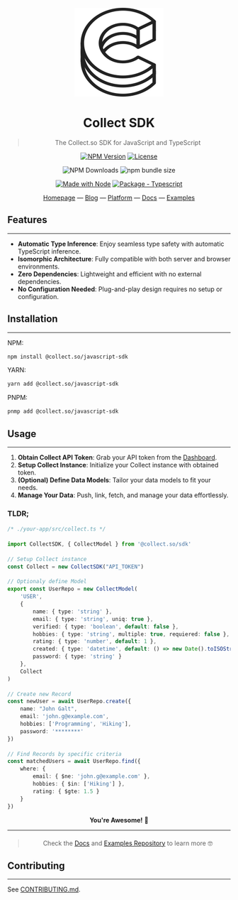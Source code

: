 <div align="center">

![Collect Logo](https://raw.githubusercontent.com/collect-so/collect/main/collect-logo.svg)

# Collect SDK

> The Collect.so SDK for JavaScript and TypeScript

[![NPM Version](https://img.shields.io/npm/v/%40collect.so%2Fjavascript-sdk)](https://www.npmjs.com/package/@collect.so/javascript-sdk)
[![License](https://img.shields.io/badge/License-MIT-blue)](#license "Go to license section")

![NPM Downloads](https://img.shields.io/npm/dw/%40collect.so%2Fjavascript-sdk)
![npm bundle size](https://img.shields.io/bundlephobia/minzip/%40collect.so%2Fjavascript-sdk)


[![Made with Node](https://img.shields.io/badge/dynamic/json?label=node&query=%24.engines%5B%22node%22%5D&url=https%3A%2F%2Fraw.githubusercontent.com%2Fcollect-so%2Fcollect%2Fmaster%2Fpackage.json)](https://nodejs.org "Go to Node.js homepage")
[![Package - Typescript](https://img.shields.io/github/package-json/dependency-version/collect-so/collect/dev/typescript?logo=typescript&logoColor=white)](https://www.npmjs.com/package/typescript "Go to TypeScript on NPM")

[Homepage](https://collect.so) — [Blog](https://collect.so/blog) — [Platform](https://app.collect.so) — [Docs](https://docs.collect.so) — [Examples](https://github.com/collect-so/examples)
</div>

## Features

---
- **Automatic Type Inference**: Enjoy seamless type safety with automatic TypeScript inference.
- **Isomorphic Architecture**: Fully compatible with both server and browser environments.
- **Zero Dependencies**: Lightweight and efficient with no external dependencies.
- **No Configuration Needed**: Plug-and-play design requires no setup or configuration.


## Installation

---
NPM:
```bash
npm install @collect.so/javascript-sdk
```

YARN:
```bash
yarn add @collect.so/javascript-sdk
```

PNPM:
```bash
pnmp add @collect.so/javascript-sdk
```


## Usage

---

1. **Obtain Collect API Token**: Grab your API token from the [Dashboard](https://app.collect.so).
2. **Setup Collect Instance**: Initialize your Collect instance with obtained token.
3. **(Optional) Define Data Models**: Tailor your data models to fit your needs.
4. **Manage Your Data**: Push, link, fetch, and manage your data effortlessly.

### TLDR;
```ts
/* ./your-app/src/collect.ts */

import CollectSDK, { CollectModel } from '@collect.so/sdk'

// Setup Collect instance
const Collect = new CollectSDK("API_TOKEN")

// Optionaly define Model
export const UserRepo = new CollectModel(
    'USER',
    {
        name: { type: 'string' },
        email: { type: 'string', uniq: true },
        verified: { type: 'boolean', default: false },
        hobbies: { type: 'string', multiple: true, requiered: false },
        rating: { type: 'number', default: 1 },
        created: { type: 'datetime', default: () => new Date().toISOString() },
        password: { type: 'string' }
    },
    Collect
)

// Create new Record
const newUser = await UserRepo.create({
    name: "John Galt",
    email: 'john.g@example.com',
    hobbies: ['Programming', 'Hiking'],
    password: '********'
})

// Find Records by specific criteria
const matchedUsers = await UserRepo.find({
    where: {
        email: { $ne: 'john.g@example.com' },
        hobbies: { $in: ['Hiking'] },
        rating: { $gte: 1.5 }
    }
})
```

<div align="center">
<b>You're Awesome!</b>  🚀
</div>

---

<div align="center" style="margin-top: 20px">

> Check the [Docs](https://docs.collect.so) and [Examples Repository](https://github.com/collect-so/examples) to learn more 🤓


</div>


## Contributing

---
See [CONTRIBUTING.md](CONTRIBUTING.md).

